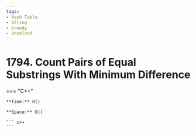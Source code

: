 ```yaml
---
tags:
- Hash Table
- String
- Greedy
- Unsolved
---
```



# 1794. Count Pairs of Equal Substrings With Minimum Difference

=== "C++"

    **Time:** O()

    **Space:** O()

    ``` c++
    ```